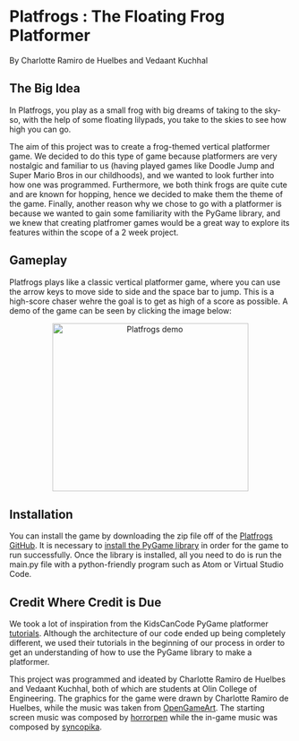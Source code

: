 # Platfrogs : The Floating Frog Platformer
By Charlotte Ramiro de Huelbes and Vedaant Kuchhal

## The Big Idea
  In Platfrogs, you play as a small frog with big dreams of taking to the sky- so, with the help of some floating lilypads, you take to the skies to see how high you can go. 
  
  The aim of this project was to create a frog-themed vertical platformer game. We decided to do this type of game because platformers are very nostalgic and familiar to us (having played games like Doodle Jump and Super Mario Bros in our childhoods), and we wanted to look further into how one was programmed. Furthermore, we both think frogs are quite cute and are known for hopping, hence we decided to make them the theme of the game. Finally, another reason why we chose to go with a platformer is because we wanted to gain some familiarity with the PyGame library, and we knew that creating platfromer games would be a great way to explore its features within the scope of a 2 week project.


## Gameplay
 Platfrogs plays like a classic vertical platformer game, where you can use the arrow keys to move side to side and the space bar to jump. This is a high-score chaser wehre the goal is to get as high of a score as possible. A demo of the game can be seen by clicking the image below:
 
 <p align="center">
  <a href="https://youtu.be/PBVG8PiHKEw">
           <img align="center" alt="Platfrogs demo" src="https://i.imgur.com/vniLbfe.jpg"
           width="350" height="300" class="center">
  </a>
    </p>

## Installation

You can install the game by downloading the zip file off of the [Platfrogs GitHub](https://github.com/olincollege/PlatFrogerGame). It is necessary to [install the PyGame library](https://www.pygame.org/wiki/GettingStarted) in order for the game to run successfully. Once the library is installed, all you need to do is run the main.py file with a python-friendly program such as Atom or Virtual Studio Code.

## Credit Where Credit is Due

We took a lot of inspiration from the KidsCanCode PyGame platformer [tutorials](https://youtu.be/uWvb3QzA48c). Although the architecture of our code ended up being completely different, we used their tutorials in the beginning of our process in order to get an understanding of how to use the PyGame library to make a platformer.

This project was programmed and ideated by Charlotte Ramiro de Huelbes and Vedaant Kuchhal, both of which are students at Olin College of Engineering. The graphics for the game were drawn by Charlotte Ramiro de Huelbes, while the music was taken from [OpenGameArt](https://opengameart.org/). The starting screen music was composed by [horrorpen](https://opengameart.org/users/horrorpen) while the in-game music was composed by [syncopika](https://opengameart.org/users/syncopika).
